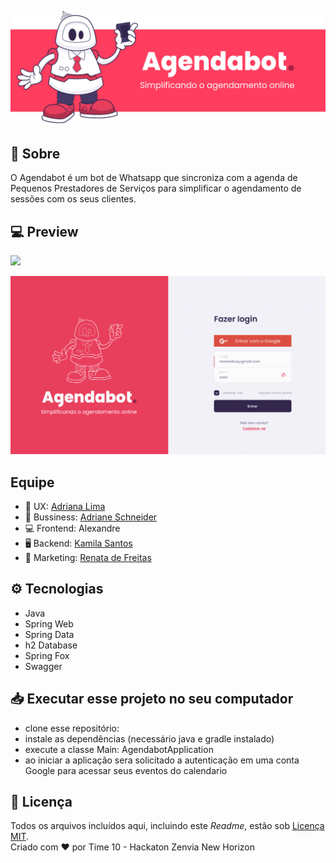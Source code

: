 <p align=center>

<h5 align=center>
<img src="https://github.com/dxwebster/Agendabot-Frontend/blob/master/readme/capa1.png"><br>

</h5>

</p>

## 🔖 Sobre

O Agendabot é um bot de Whatsapp que sincroniza com a agenda de Pequenos Prestadores de Serviços para simplificar o agendamento de sessões com os seus clientes.

## 💻 Preview


 <p> <img src="https://github.com/Kamilahsantos/AgendaBot/blob/master/src/main/resources/static/bot.gif" width=200>

<img src="https://github.com/dxwebster/Agendabot-Frontend/blob/master/readme/screen.gif" width=600> </p>

## Equipe

- 🎨 UX: [Adriana Lima](https://www.linkedin.com/in/adrianalimashika/)
- 💼 Bussiness: [Adriane Schneider](https://www.linkedin.com/in/adrischneider/)
- 💻 Frontend: Alexandre
- 🖥 Backend: [Kamila Santos](https://www.linkedin.com/in/kamila-santos-oliveira/)
- 📢 Marketing: [Renata de Freitas](https://www.linkedin.com/in/reldefreitas/)

## ⚙ Tecnologias

- Java
- Spring Web
- Spring Data
- h2 Database 
- Spring Fox
- Swagger 

## 📥 Executar esse projeto no seu computador

- clone esse repositório: 
- instale as dependências (necessário java e gradle instalado)
- execute a classe Main: AgendabotApplication
- ao iniciar a aplicação sera solicitado a autenticação em uma conta Google para acessar seus eventos do calendario


## 📕 Licença

Todos os arquivos incluídos aqui, incluindo este _Readme_, estão sob [Licença MIT](./LICENSE).<br>
Criado com ❤ por Time 10 - Hackaton Zenvia New Horizon

